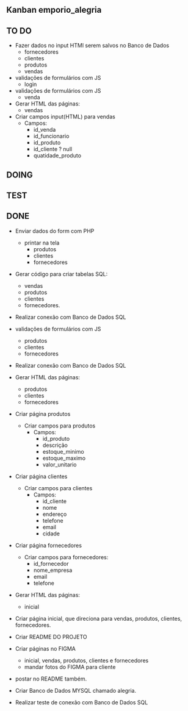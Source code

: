 ## Kanban emporio_alegria

## TO DO
- Fazer dados no input HTMl serem salvos no Banco de Dados
  - fornecedores
  - clientes
  - produtos
  - vendas
- validações de formulários com JS
  -   login
- validações de formulários com JS
  -   venda
- Gerar HTML das páginas:
  - vendas
- Criar campos input(HTML) para vendas
  - Campos:
    - id_venda
    - id_funcionario
    - id_produto
    - id_cliente ? null
    - quatidade_produto

## DOING


## TEST

## DONE
- Enviar dados do form com PHP
  - printar na tela
    - produtos
    - clientes
    - fornecedores

- Gerar código para criar tabelas SQL:
  - vendas
  - produtos
  - clientes
  - fornecedores.
- Realizar conexão com Banco de Dados SQL
- validações de formulários com JS
  -   produtos
  -   clientes
  -   fornecedores
- Realizar conexão com Banco de Dados SQL
- Gerar HTML das páginas:
  - produtos
  - clientes
  - fornecedores
- Criar página produtos
  - Criar campos para produtos
    - Campos:
      - id_produto
      - descrição
      - estoque_minimo
      - estoque_maximo
      - valor_unitario
- Criar página clientes 
  - Criar campos para clientes
    - Campos:
      - id_cliente
      -   nome
      -   endereço
      -   telefone
      -   email
      -   cidade
- Criar página fornecedores
  - Criar campos para fornecedores:
    - id_fornecedor
    - nome_empresa
    - email
    - telefone

- Gerar HTML das páginas:
  - inicial
- Criar página inicial, que direciona para vendas, produtos, clientes, fornecedores.
- Criar README DO PROJETO
- Criar páginas no FIGMA
  - inicial, vendas, produtos, clientes e fornecedores
  - mandar fotos do FIGMA para cliente
- postar no README também.
- Criar Banco de Dados MYSQL chamado alegria.
- Realizar teste de conexão com Banco de Dados SQL

